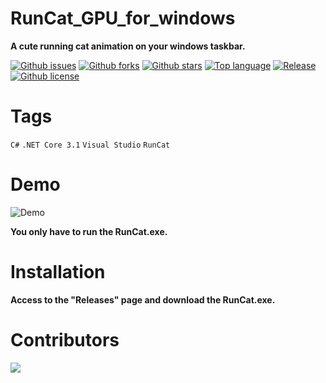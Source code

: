 # RunCat_GPU_for_windows

**A cute running cat animation on your windows taskbar.**

[![Github issues](https://img.shields.io/github/issues/Kyome22/RunCat_for_windows)](https://github.com/Kyome22/RunCat_for_windows/issues)
[![Github forks](https://img.shields.io/github/forks/Kyome22/RunCat_for_windows)](https://github.com/Kyome22/RunCat_for_windows/network/members)
[![Github stars](https://img.shields.io/github/stars/Kyome22/RunCat_for_windows)](https://github.com/Kyome22/RunCat_for_windows/stargazers)
[![Top language](https://img.shields.io/github/languages/top/Kyome22/RunCat_for_windows)](https://github.com/Kyome22/RunCat_for_windows/)
[![Release](https://img.shields.io/github/v/release/Kyome22/RunCat_for_windows)]()
[![Github license](https://img.shields.io/github/license/Kyome22/RunCat_for_windows)](https://github.com/Kyome22/RunCat_for_windows/)

# Tags

`C#` `.NET Core 3.1` `Visual Studio` `RunCat`

# Demo

![Demo](RunCat/resources/runcat_demo.gif)

**You only have to run the RunCat.exe.**

# Installation

**Access to the "Releases" page and download the RunCat.exe.**

# Contributors

<a href="https://github.com/Kyome22/RunCat_for_windows/graphs/contributors">
  <img src="https://contrib.rocks/image?repo=Kyome22/RunCat_for_windows" />
</a>

<!-- Please do not delete the below comment. -->
<!-- CREATED_BY_LEADYOU_README_GENERATOR -->

